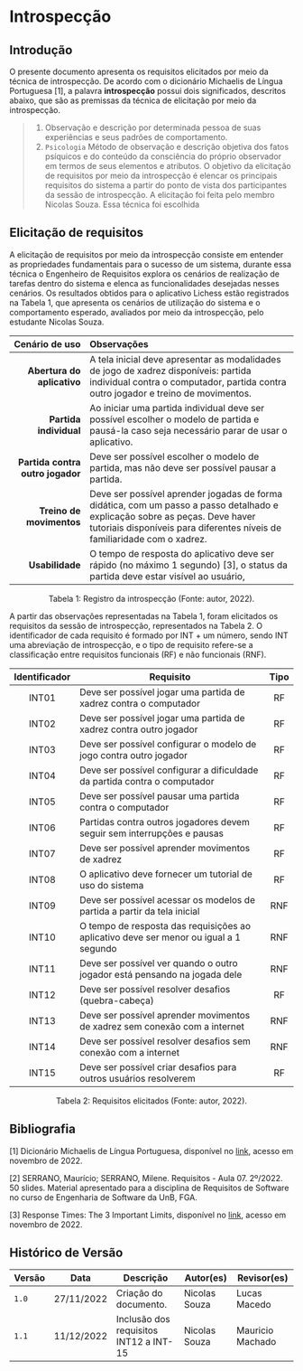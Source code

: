 # Introspecção

## Introdução

O presente documento apresenta os requisitos elicitados por meio da técnica de introspecção. De acordo com o dicionário Michaelis de Língua Portuguesa [1], a palavra **introspecção** possui dois significados, descritos abaixo, que são as premissas da técnica de elicitação por meio da introspecção.

> 1. Observação e descrição por determinada pessoa de suas experiências e seus padrões de comportamento.
> 2. `Psicologia` Método de observação e descrição objetiva dos fatos psíquicos e do conteúdo da consciência do próprio observador em termos de seus elementos e atributos. O objetivo da elicitação de requisitos por meio da introspecção é elencar os principais requisitos do sistema a partir do ponto de vista dos participantes da sessão de introspecção. A elicitação foi feita pelo membro Nicolas Souza. Essa técnica foi escolhida

## Elicitação de requisitos

A elicitação de requisitos por meio da introspecção consiste em entender as propriedades fundamentais para o sucesso de um sistema, durante essa técnica o Engenheiro de Requisitos explora os cenários de realização de tarefas dentro do sistema e elenca as funcionalidades desejadas nesses cenários. Os resultados obtidos para o aplicativo Lichess estão registrados na Tabela 1, que apresenta os cenários de utilização do sistema e o comportamento esperado, avaliados por meio da introspecção, pelo estudante Nicolas Souza.

| Cenário de uso | Observações |
| -: | :- |
| **Abertura do aplicativo** | A tela inicial deve apresentar as modalidades de jogo de xadrez disponíveis: partida individual contra o computador, partida contra outro jogador e treino de movimentos. |
| **Partida individual** | Ao iniciar uma partida individual deve ser possível escolher o modelo de partida e pausá-la caso seja necessário parar de usar o aplicativo. |
| **Partida contra outro jogador** | Deve ser possível escolher o modelo de partida, mas não deve ser possível pausar a partida. |
| **Treino de movimentos** | Deve ser possível aprender jogadas de forma didática, com um passo a passo detalhado e explicação sobre as peças. Deve haver tutoriais disponíveis para diferentes níveis de familiaridade com o xadrez. |
| **Usabilidade** | O tempo de resposta do aplicativo deve ser rápido (no máximo 1 segundo) [3], o status da partida deve estar visível ao usuário,

<div style="text-align: center">
<p> Tabela 1: Registro da introspecção (Fonte: autor, 2022).</p>
</div>

A partir das observações representadas na Tabela 1, foram elicitados os requisitos da sessão de introspecção, representados na Tabela 2. O identificador de cada requisito é formado por INT + um número, sendo INT uma abreviação de introspecção, e o tipo de requisito refere-se a classificação entre requisitos funcionais (RF) e não funcionais (RNF).

| Identificador | Requisito | Tipo |
| :-: | - | :-: |
| INT01 | Deve ser possível jogar uma partida de xadrez contra o computador          | RF  |
| INT02 | Deve ser possível jogar uma partida de xadrez contra outro jogador         | RF  |
| INT03 | Deve ser possível configurar o modelo de jogo contra outro jogador         | RF  |
| INT04 | Deve ser possível configurar a dificuldade da partida contra o computador  | RF  |
| INT05 | Deve ser possível pausar uma partida contra o computador                   | RF  |
| INT06 | Partidas contra outros jogadores devem seguir sem interrupções e pausas    | RF  |
| INT07 | Deve ser possível aprender movimentos de xadrez                            | RF  |
| INT08 | O aplicativo deve fornecer um tutorial de uso do sistema                   | RF  |
| INT09 | Deve ser possível acessar os modelos de partida a partir da tela inicial   | RNF |
| INT10 | O tempo de resposta das requisições ao aplicativo deve ser menor ou igual a 1 segundo | RNF |
| INT11 | Deve ser possível ver quando o outro jogador está pensando na jogada dele  | RNF |
| INT12 | Deve ser possível resolver desafios (quebra-cabeça)                        | RF  |
| INT13 | Deve ser possível aprender movimentos de xadrez sem conexão com a internet | RNF |
| INT14 | Deve ser possível resolver desafios sem conexão com a internet             | RNF |
| INT15 | Deve ser possível criar desafios para outros usuários resolverem           | RF  |
<div style="text-align: center">
<p> Tabela 2: Requisitos elicitados (Fonte: autor, 2022).</p>
</div>

## Bibliografia

[1] Dicionário Michaelis de Língua Portuguesa, disponível no [link](https://michaelis.uol.com.br/moderno-portugues/busca/portugues-brasileiro/), acesso em novembro de 2022.

[2] SERRANO, Maurício; SERRANO, Milene. Requisitos - Aula 07. 2º/2022. 50 slides. Material apresentado para a disciplina de Requisitos de Software no curso de Engenharia de Software da UnB, FGA.

[3] Response Times: The 3 Important Limits, disponível no [link](https://www.nngroup.com/articles/response-times-3-important-limits/), acesso em novembro de 2022.

## Histórico de Versão

| Versão | Data       | Descrição                          | Autor(es)     |  Revisor(es)  |
| ------ | ---------- | ---------------------------------- | ------------- | ------------- |
| `1.0`  | 27/11/2022 | Criação do documento.              | Nicolas Souza |  Lucas Macedo |
| `1.1`  | 11/12/2022  | Inclusão dos requisitos INT12 a INT-15 | Nicolas Souza | Mauricio Machado | 
